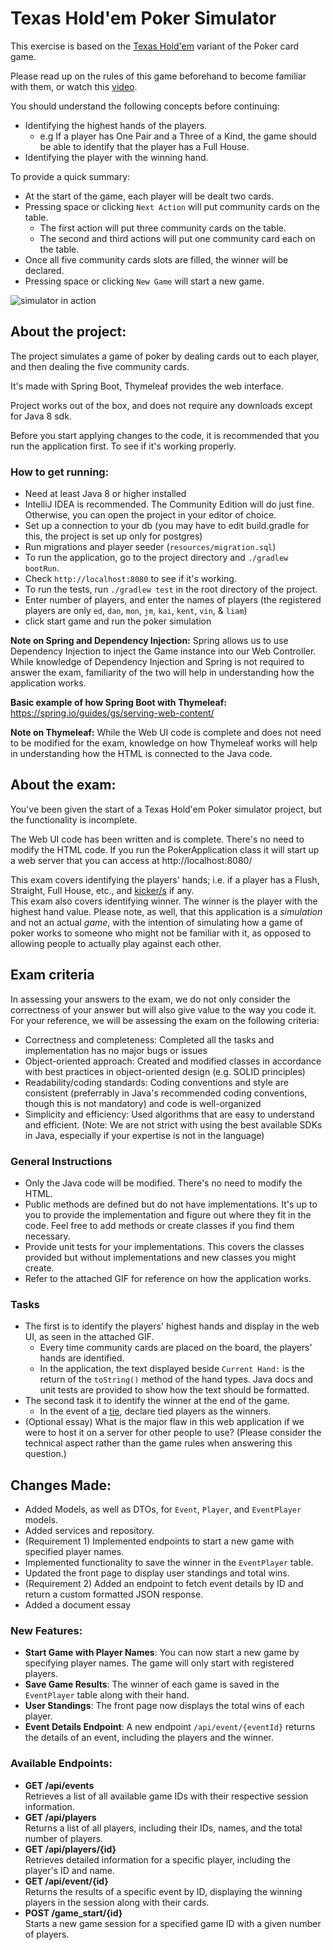 # Texas Hold'em Poker Simulator

This exercise is based on the [Texas Hold'em](https://en.wikipedia.org/wiki/Texas_hold_%27em) variant of the Poker card game.

Please read up on the rules of this game beforehand to become familiar with them, or watch this 
[video](https://www.youtube.com/watch?v=GAoR9ji8D6A).

You should understand the following concepts before continuing:

- Identifying the highest hands of the players.
  - e.g If a player has One Pair and a Three of a Kind, the game should be able to identify that the player has a 
  Full House. 
- Identifying the player with the winning hand.

To provide a quick summary:

- At the start of the game, each player will be dealt two cards.
- Pressing space or clicking `Next Action` will put community cards on the table.
  - The first action will put three community cards on the table.
  - The second and third actions will put one community card each on the table.
- Once all five community cards slots are filled, the winner will be declared.
- Pressing space or clicking `New Game` will start a new game.

![simulator in action](texas-holdem-poker-simulator.gif)

## About the project:

The project simulates a game of poker by dealing cards out to each player, and then dealing the five community cards. 

It's made with Spring Boot, Thymeleaf provides the web interface.

Project works out of the box, and does not require any downloads except for Java 8 sdk.

Before you start applying changes to the code, it is recommended that you run the application first. To see if it's working properly.

### How to get running:
- Need at least Java 8 or higher installed
- IntelliJ IDEA is recommended. The Community Edition will do just fine.
  Otherwise, you can open the project in your editor of choice.
- Set up a connection to your db (you may have to edit build.gradle for this, the project is set up only for postgres)
- Run migrations and player seeder (`resources/migration.sql`) 
- To run the application, go to the project directory and `./gradlew bootRun`. 
- Check `http://localhost:8080` to see if it's working.
- To run the tests, run `./gradlew test` in the root directory of the project.
- Enter number of players, and enter the names of players
  (the registered players are only `ed`, `dan`, `mon`, `jm`, `kai`, `kent`, `vin`, & `liam`)
- click start game and run the poker simulation

**Note on Spring and Dependency Injection:** Spring allows us to use Dependency Injection to inject the Game instance 
into our Web Controller. While knowledge of Dependency Injection and Spring is not required to answer the exam, 
familiarity of the two will help in understanding how the application works.

**Basic example of how Spring Boot with Thymeleaf:** https://spring.io/guides/gs/serving-web-content/


**Note on Thymeleaf:** While the Web UI code is complete and does not need to be modified for the exam, knowledge on how 
Thymeleaf works will help in understanding how the HTML is connected to the Java code.

## About the exam:

You've been given the start of a Texas Hold'em Poker simulator project, but the functionality is incomplete.

The Web UI code has been written and is complete. There's no need to modify the HTML code.
If you run the PokerApplication class it will start up a web server that you can access at http://localhost:8080/

This exam covers identifying the players' hands; i.e. if a player has a Flush, Straight, Full House, etc., and 
[kicker/s](https://en.wikipedia.org/wiki/Texas_hold_%27em#Kickers_and_ties) if any.  
This exam also covers identifying winner. The winner is the player with the highest hand value.
Please note, as well, that this application is a *simulation* and not an actual *game*, with the intention of simulating how a game of poker works to someone who might not be familiar with it, as opposed to allowing people to actually play against each other.

## Exam criteria
In assessing your answers to the exam, we do not only consider the correctness of your answer but will also give value to the way you code it. For your reference, we will be assessing the exam on the following criteria:
- Correctness and completeness: Completed all the tasks and implementation has no major bugs or issues
- Object-oriented approach: Created and modified classes in accordance with best practices in object-oriented design (e.g. SOLID principles)
- Readability/coding standards: Coding conventions and style are consistent (preferrably in Java's recommended coding conventions, though this is not mandatory) and code is well-organized
- Simplicity and efficiency: Used algorithms that are easy to understand and efficient. (Note: We are not strict with using the best available SDKs in Java, especially if your expertise is not in the language)

### General Instructions
- Only the Java code will be modified. There's no need to modify the HTML.
- Public methods are defined but do not have implementations. It's up to you to provide the implementation and figure out 
where they fit in the code. Feel free to add methods or create classes if you find them necessary.
- Provide unit tests for your implementations. This covers the classes provided but without implementations and 
new classes you might create.
- Refer to the attached GIF for reference on how the application works.

### Tasks
- The first is to identify the players' highest hands and display in the web UI, as seen in the attached GIF.
  - Every time community cards are placed on the board, the players' hands are identified.
  - In the application, the text displayed beside `Current Hand:` is the return of the `toString()` method of the hand 
  types. Java docs and unit tests are provided to show how the text should be formatted.
- The second task it to identify the winner at the end of the game.
  - In the event of a [tie](https://en.wikipedia.org/wiki/Texas_hold_%27em#Kickers_and_ties), declare tied players as 
  the winners.
- (Optional essay) What is the major flaw in this web application if we were to host it on a server for other people to use? (Please consider the technical aspect rather than the game rules when answering this question.)

## Changes Made:

- Added Models, as well as DTOs, for `Event`, `Player`, and `EventPlayer` models.
- Added services and repository.
- (Requirement 1) Implemented endpoints to start a new game with specified player names.
- Implemented functionality to save the winner in the `EventPlayer` table.
- Updated the front page to display user standings and total wins.
- (Requirement 2) Added an endpoint to fetch event details by ID and return a custom formatted JSON response.
- Added a document essay

### New Features:

- **Start Game with Player Names**: You can now start a new game by specifying player names. The game will only start with registered players.
- **Save Game Results**: The winner of each game is saved in the `EventPlayer` table along with their hand.
- **User Standings**: The front page now displays the total wins of each player.
- **Event Details Endpoint**: A new endpoint `/api/event/{eventId}` returns the details of an event, including the players and the winner.

### Available Endpoints:
- **GET /api/events**  
  Retrieves a list of all available game IDs with their respective session information.
- **GET /api/players**  
  Returns a list of all players, including their IDs, names, and the total number of players.
- **GET /api/players/{id}**  
  Retrieves detailed information for a specific player, including the player's ID and name.
- **GET /api/event/{id}**  
  Returns the results of a specific event by ID, displaying the winning players in the session along with their cards.
- **POST /game_start/{id}**  
  Starts a new game session for a specified game ID with a given number of players.